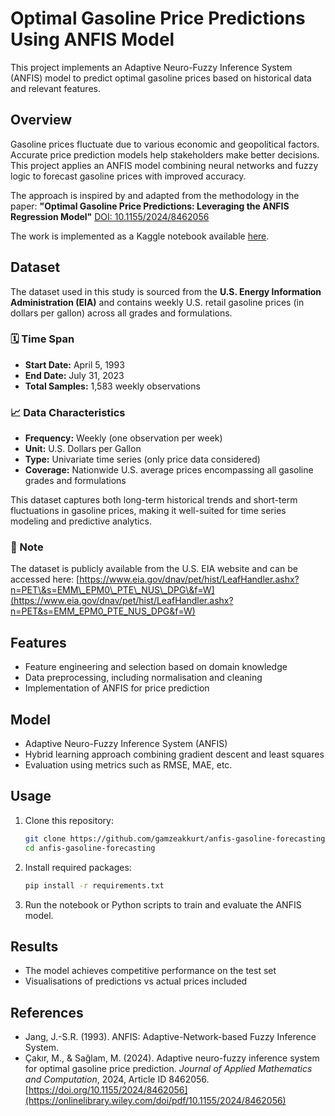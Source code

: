 
# Optimal Gasoline Price Predictions Using ANFIS Model

This project implements an Adaptive Neuro-Fuzzy Inference System (ANFIS) model to predict optimal gasoline prices based on historical data and relevant features.

## Overview

Gasoline prices fluctuate due to various economic and geopolitical factors. Accurate price prediction models help stakeholders make better decisions. This project applies an ANFIS model combining neural networks and fuzzy logic to forecast gasoline prices with improved accuracy.

The approach is inspired by and adapted from the methodology in the paper:
**"Optimal Gasoline Price Predictions: Leveraging the
ANFIS Regression Model"**
[DOI: 10.1155/2024/8462056](https://onlinelibrary.wiley.com/doi/pdf/10.1155/2024/8462056)

The work is implemented as a Kaggle notebook available [here](https://www.kaggle.com/code/gamzeakkurt/optimal-gasoline-price-predictions-anfis-model).


## Dataset

The dataset used in this study is sourced from the **U.S. Energy Information Administration (EIA)** and contains weekly U.S. retail gasoline prices (in dollars per gallon) across all grades and formulations.

### 🗓️ Time Span

* **Start Date:** April 5, 1993
* **End Date:** July 31, 2023
* **Total Samples:** 1,583 weekly observations

### 📈 Data Characteristics

* **Frequency:** Weekly (one observation per week)
* **Unit:** U.S. Dollars per Gallon
* **Type:** Univariate time series (only price data considered)
* **Coverage:** Nationwide U.S. average prices encompassing all gasoline grades and formulations

This dataset captures both long-term historical trends and short-term fluctuations in gasoline prices, making it well-suited for time series modeling and predictive analytics.

### 📎 Note

The dataset is publicly available from the U.S. EIA website and can be accessed here:
[https://www.eia.gov/dnav/pet/hist/LeafHandler.ashx?n=PET\&s=EMM\_EPM0\_PTE\_NUS\_DPG\&f=W](https://www.eia.gov/dnav/pet/hist/LeafHandler.ashx?n=PET&s=EMM_EPM0_PTE_NUS_DPG&f=W)





## Features

* Feature engineering and selection based on domain knowledge
* Data preprocessing, including normalisation and cleaning
* Implementation of ANFIS for price prediction

## Model

* Adaptive Neuro-Fuzzy Inference System (ANFIS)
* Hybrid learning approach combining gradient descent and least squares
* Evaluation using metrics such as RMSE, MAE, etc.

## Usage

1. Clone this repository:

   ```bash
   git clone https://github.com/gamzeakkurt/anfis-gasoline-forecasting.git
   cd anfis-gasoline-forecasting
   ```

2. Install required packages:

   ```bash
   pip install -r requirements.txt
   ```

3. Run the notebook or Python scripts to train and evaluate the ANFIS model.

## Results

* The model achieves competitive performance on the test set
* Visualisations of predictions vs actual prices included


## References

* Jang, J.-S.R. (1993). ANFIS: Adaptive-Network-based Fuzzy Inference System.
* Çakır, M., & Sağlam, M. (2024). Adaptive neuro-fuzzy inference system for optimal gasoline price prediction. *Journal of Applied Mathematics and Computation*, 2024, Article ID 8462056. [https://doi.org/10.1155/2024/8462056](https://onlinelibrary.wiley.com/doi/pdf/10.1155/2024/8462056)
